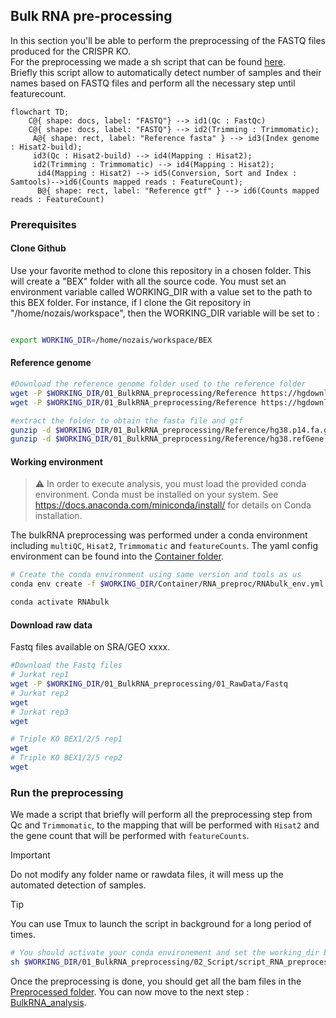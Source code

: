 ## Bulk RNA pre-processing

In this section you'll be able to perform the preprocessing of the FASTQ files produced for the CRISPR KO.\
For the preprocessing we made a sh script that can be found [here](/01_BulkRNA_preprocessing/02_Script/script_RNA_preprocess_GIT.sh).\
Briefly this script allow to automatically detect number of samples and their names based on FASTQ files and perform all the necessary step until featurecount.

```mermaid
flowchart TD;
	C@{ shape: docs, label: "FASTQ"} --> id1(Qc : FastQc)
	C@{ shape: docs, label: "FASTQ"} --> id2(Trimming : Trimmomatic);
     A@{ shape: rect, label: "Reference fasta" } --> id3(Index genome : Hisat2-build);
     id3(Qc : Hisat2-build) --> id4(Mapping : Hisat2);
     id2(Trimming : Trimmomatic) --> id4(Mapping : Hisat2);
      id4(Mapping : Hisat2) --> id5(Conversion, Sort and Index : Samtools)-->id6(Counts mapped reads : FeatureCount);
      B@{ shape: rect, label: "Reference gtf" } --> id6(Counts mapped reads : FeatureCount)

```




### Prerequisites

#### Clone Github

Use your favorite method to clone this repository in a chosen folder. This will create a "BEX" folder with all the source code.
You must set an environment variable called WORKING_DIR with a value set to the path to this BEX folder. For instance, if I clone the Git repository in "/home/nozais/workspace", then the WORKING_DIR variable will be set to :

```bash

export WORKING_DIR=/home/nozais/workspace/BEX

```

#### Reference genome

```bash
#Download the reference genome folder used to the reference folder
wget -P $WORKING_DIR/01_BulkRNA_preprocessing/Reference https://hgdownload.soe.ucsc.edu/goldenPath/hg38/bigZips/p14/hg38.p14.fa.gz
wget -P $WORKING_DIR/01_BulkRNA_preprocessing/Reference https://hgdownload.soe.ucsc.edu/goldenPath/hg38/bigZips/genes/hg38.refGene.gtf.gz

#extract the folder to obtain the fasta file and gtf
gunzip -d $WORKING_DIR/01_BulkRNA_preprocessing/Reference/hg38.p14.fa.gz
gunzip -d $WORKING_DIR/01_BulkRNA_preprocessing/Reference/hg38.refGene.gtf.gz

```

#### Working environment
> :warning: In order to execute analysis, you must load the provided conda environment. Conda must be installed on your system. See https://docs.anaconda.com/miniconda/install/ for details on Conda installation.

The bulkRNA preprocessing was performed under a conda environment including `multiQC`, `Hisat2`, `Trimmomatic` and `featureCounts`.
The yaml config environment can be found into the [Container folder](Container/RNA_preproc).

```bash
# Create the conda environment using same version and tools as us
conda env create -f $WORKING_DIR/Container/RNA_preproc/RNAbulk_env.yml

conda activate RNAbulk
```

#### Download raw data

Fastq files available on SRA/GEO xxxx.
```bash
#Download the Fastq files
# Jurkat rep1
wget -P $WORKING_DIR/01_BulkRNA_preprocessing/01_RawData/Fastq
# Jurkat rep2
wget
# Jurkat rep3
wget

# Triple KO BEX1/2/5 rep1
wget 
# Triple KO BEX1/2/5 rep2
wget
```


### Run the preprocessing

We made a script that briefly will perform all the preprocessing step from Qc and `Trimmomatic`, to the mapping that will be performed with `Hisat2` and the gene count that will be performed with `featureCounts`.

> [!Important]  
> Do not modify any folder name or rawdata files, it will mess up the automated detection of samples.

> [!TIP]  
> You can use Tmux to launch the script in background for a long period of times.

```bash
# You should activate your conda environement and set the working_dir before launching the script : see prerequisite section.
sh $WORKING_DIR/01_BulkRNA_preprocessing/02_Script/script_RNA_preprocess_GIT.sh WORKING_DIR

```
Once the preprocessing is done, you should get all the bam files in the [Preprocessed folder](01_BulkRNA_preprocessing/03_Preprocessed/).
You can now move to the next step : [BulkRNA_analysis](03_BulkRNA_analysis/).